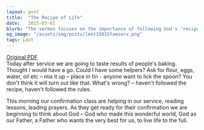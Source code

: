 ```yaml
---
layout: post
title:  "The Recipe of Life"
date:   2015-03-01
blurb: "The sermon focuses on the importance of following God's 'recipe' for life. It uses the analogy of baking a cake, emphasizing that just as a cake requires the right ingredients and instructions, so does a fulfilling life require adherence to God's teachings. The sermon was part of a service involving a confirmation class, who are preparing to affirm their faith."
og_image: "/assets/img/posts/lent32015famserv.png"
tags: Lent
---
```

[Original PDF](/assets/pdf/lent32015famserv.pdf)    
Today after service we are going to taste results of people's baking. Thought I would have a go. Could I have some helpers? Ask for flour, eggs, water, oil etc – mix it up – place in tin - anyone want to lick the spoon? You don't think it will turn out like that. What's wrong? – haven't followed the recipe, haven't followed the rules.

This morning our confirmation class are helping in our service, reading lessons, leading prayers. As they get ready for their confirmation we are beginning to think about God – God who made this wonderful world, God as our Father, a Father who wants the very best for us, to live life to the full.

